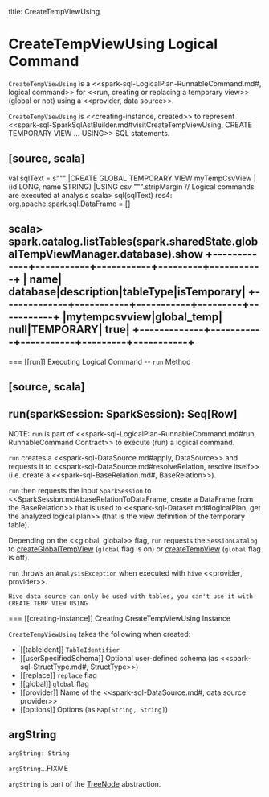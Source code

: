 title: CreateTempViewUsing

# CreateTempViewUsing Logical Command

`CreateTempViewUsing` is a <<spark-sql-LogicalPlan-RunnableCommand.md#, logical command>> for <<run, creating or replacing a temporary view>> (global or not) using a <<provider, data source>>.

`CreateTempViewUsing` is <<creating-instance, created>> to represent <<spark-sql-SparkSqlAstBuilder.md#visitCreateTempViewUsing, CREATE TEMPORARY VIEW &hellip; USING>> SQL statements.

[source, scala]
----
val sqlText = s"""
    |CREATE GLOBAL TEMPORARY VIEW myTempCsvView
    |(id LONG, name STRING)
    |USING csv
  """.stripMargin
// Logical commands are executed at analysis
scala> sql(sqlText)
res4: org.apache.spark.sql.DataFrame = []

scala> spark.catalog.listTables(spark.sharedState.globalTempViewManager.database).show
+-------------+-----------+-----------+---------+-----------+
|         name|   database|description|tableType|isTemporary|
+-------------+-----------+-----------+---------+-----------+
|mytempcsvview|global_temp|       null|TEMPORARY|       true|
+-------------+-----------+-----------+---------+-----------+
----

=== [[run]] Executing Logical Command -- `run` Method

[source, scala]
----
run(sparkSession: SparkSession): Seq[Row]
----

NOTE: `run` is part of <<spark-sql-LogicalPlan-RunnableCommand.md#run, RunnableCommand Contract>> to execute (run) a logical command.

`run` creates a <<spark-sql-DataSource.md#apply, DataSource>> and requests it to <<spark-sql-DataSource.md#resolveRelation, resolve itself>> (i.e. create a <<spark-sql-BaseRelation.md#, BaseRelation>>).

`run` then requests the input `SparkSession` to <<SparkSession.md#baseRelationToDataFrame, create a DataFrame from the BaseRelation>> that is used to <<spark-sql-Dataset.md#logicalPlan, get the analyzed logical plan>> (that is the view definition of the temporary table).

Depending on the <<global, global>> flag, `run` requests the `SessionCatalog` to [createGlobalTempView](../SessionCatalog.md#createGlobalTempView) (`global` flag is on) or [createTempView](../SessionCatalog.md#createTempView) (`global` flag is off).

`run` throws an `AnalysisException` when executed with `hive` <<provider, provider>>.

```
Hive data source can only be used with tables, you can't use it with CREATE TEMP VIEW USING
```
=== [[creating-instance]] Creating CreateTempViewUsing Instance

`CreateTempViewUsing` takes the following when created:

* [[tableIdent]] `TableIdentifier`
* [[userSpecifiedSchema]] Optional user-defined schema (as <<spark-sql-StructType.md#, StructType>>)
* [[replace]] `replace` flag
* [[global]] `global` flag
* [[provider]] Name of the <<spark-sql-DataSource.md#, data source provider>>
* [[options]] Options (as `Map[String, String]`)

## <span id="argString"> argString

```scala
argString: String
```

`argString`...FIXME

`argString` is part of the [TreeNode](../catalyst/TreeNode.md#argString) abstraction.
